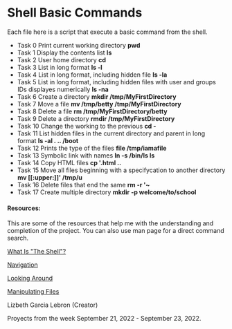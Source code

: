 # Shell Basic Commands
Each file here is a script that execute a basic command from the shell. 
* Task 0 Print current working directory **pwd**
* Task 1 Display the contents list **ls**
* Task 2 User home directory **cd**
* Task 3 List in long format **ls -l**
* Task 4 List in long format, including hidden file **ls -la**
* Task 5 List in long format, including hidden files with user and groups IDs displayes numerically **ls -na** 
* Task 6 Create a directory **mkdir /tmp/MyFirstDirectory**
* Task 7 Move a file  **mv /tmp/betty /tmp/MyFirstDirectory**
* Task 8 Delete a file **rm /tmp/MyFirstDirectory/betty**
* Task 9 Delete a directory **rmdir /tmp/MyFirstDirectory**
* Task 10 Change the working to the previous **cd -**
* Task 11 List hidden files in the current directory and parent in long format **ls -al . .. /boot**
* Task 12 Prints the type of the files **file /tmp/iamafile**
* Task 13 Symbolic link with names **ln -s /bin/ls __ls__**
* Task 14 Copy HTML files **cp '.html ..**
* Task 15 Move all files beginning with a specifycation to another directory **mv [[:upper:]]' /tmp/u**
* Task 16 Delete files that end the same **rm -r '~**
* Task 17 Create multiple directory **mkdir -p welcome/to/school**

#### Resources:
This are some of the resources that help me with the understanding and completion of the project. You can also use man page for a direct command search.

[What Is "The Shell"?](http://linuxcommand.org/lc3_lts0010.php)

[Navigation](https://intranet.hbtn.io/rltoken/fMDkg3TKjANJSPTROMQSpA)

[Looking Around](http://linuxcommand.org/lc3_lts0030.php)

[Manipulating Files](http://linuxcommand.org/lc3_lts0050.php)

Lizbeth Garcia Lebron (Creator)

Proyects from the week September 21, 2022 - September 23, 2022.
